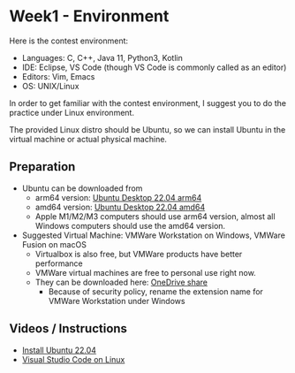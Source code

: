 # Week1 - Environment

Here is the contest environment:
* Languages: C, C++, Java 11, Python3, Kotlin
* IDE: Eclipse, VS Code (though VS Code is commonly called as an editor)
* Editors: Vim, Emacs
* OS: UNIX/Linux

In order to get familiar with the contest environment, I suggest you to do the practice under Linux environment.

The provided Linux distro should be Ubuntu, so we can install Ubuntu in the virtual machine or actual physical machine.

## Preparation

* Ubuntu can be downloaded from
  * arm64 version: [Ubuntu Desktop 22.04 arm64](https://cdimage.ubuntu.com/jammy/daily-live/current/jammy-desktop-arm64.iso)
  * amd64 version: [Ubuntu Desktop 22.04 amd64](https://cdimage.ubuntu.com/jammy/daily-live/current/jammy-desktop-amd64.iso)
  * Apple M1/M2/M3 computers should use arm64 version, almost all Windows computers should use the amd64 version.
* Suggested Virtual Machine: VMWare Workstation on Windows, VMWare Fusion on macOS
  * Virtualbox is also free, but VMWare products have better performance
  * VMWare virtual machines are free to personal use right now.
  * They can be downloaded here: [OneDrive share](https://broncosuncfsu-my.sharepoint.com/:f:/r/personal/tgeng_uncfsu_edu/Documents/Share/CSC312?csf=1&web=1&e=UWnWkL)
    * Because of security policy, rename the extension name for VMWare Workstation under Windows

## Videos / Instructions

* [Install Ubuntu 22.04](https://www.youtube.com/watch?v=f_8cD4HFvhc)
* [Visual Studio Code on Linux](https://code.visualstudio.com/docs/setup/linux)
